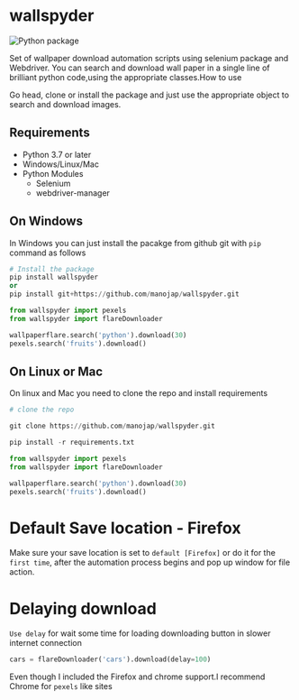 # wallspyder
![Python package](https://github.com/manojap/wallspyder/workflows/Python%20package/badge.svg)

Set of wallpaper download automation scripts using selenium package and Webdriver. You can search 
and download wall paper in a single line of brilliant python code,using the appropriate
classes.How to use 

Go head, clone or install the package and just use the appropriate object to search and download 
images.

## Requirements
- Python 3.7 or later
- Windows/Linux/Mac
- Python Modules
    - Selenium
    - webdriver-manager
    

## On Windows
In Windows you can just install the pacakge from github git with `pip` command as follows

```python
# Install the package
pip install wallspyder
or
pip install git+https://github.com/manojap/wallspyder.git

from wallspyder import pexels
from wallspyder import flareDownloader

wallpaperflare.search('python').download(30)
pexels.search('fruits').download()
```

## On Linux or Mac

On linux and Mac you need to clone the repo and install requirements

```python
# clone the repo

git clone https://github.com/manojap/wallspyder.git

pip install -r requirements.txt

from wallspyder import pexels
from wallspyder import flareDownloader

wallpaperflare.search('python').download(30)
pexels.search('fruits').download()
```

# Default Save location  - Firefox

Make sure your save location is set to `default [Firefox]` or do it for the `first time`, after the 
automation process begins and pop up window for file action.

# Delaying download

`Use delay` for wait some time for loading downloading button in slower internet connection

```python
cars = flareDownloader('cars').download(delay=100)
```

Even though I included the Firefox and chrome support.I recommend Chrome for `pexels` like sites 


